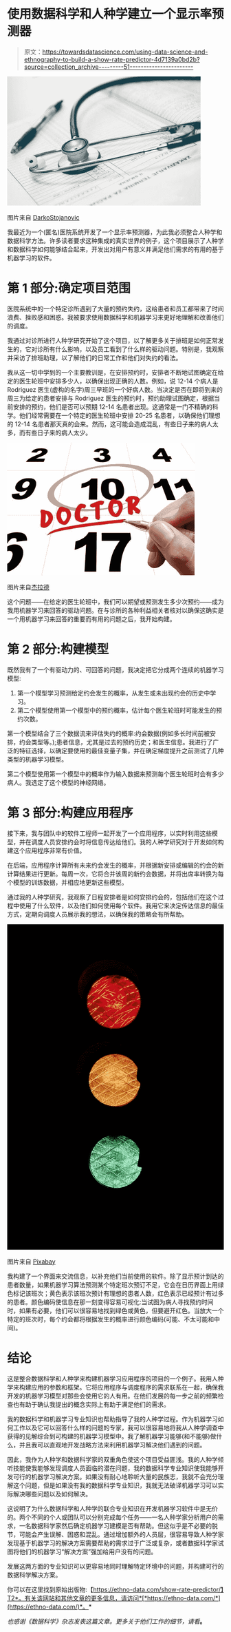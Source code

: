 # 使用数据科学和人种学建立一个显示率预测器

> 原文：<https://towardsdatascience.com/using-data-science-and-ethnography-to-build-a-show-rate-predictor-4d7139a0bd2b?source=collection_archive---------51----------------------->

![](img/1f23006b0b1c98782a7a3a055e86a98a.png)

图片来自 [DarkoStojanovic](https://pixabay.com/photos/medical-appointment-doctor-563427/)

我最近为一个(匿名)医院系统开发了一个显示率预测器，为此我必须整合人种学和数据科学方法。许多读者要求这种集成的真实世界的例子，这个项目展示了人种学和数据科学如何能够结合起来，开发出对用户有意义并满足他们需求的有用的基于机器学习的软件。

# 第 1 部分:确定项目范围

医院系统中的一个特定诊所遇到了大量的预约失约，这给患者和员工都带来了时间浪费、挫败感和困惑。我被要求使用数据科学和机器学习来更好地理解和改善他们的调度。

我通过对诊所进行人种学研究开始了这个项目，以了解更多关于排班是如何正常发生的，它对诊所有什么影响，以及员工看到了什么样的驱动问题。特别是，我观察并采访了排班助理，以了解他们的日常工作和他们对失约的看法。

我从这一切中学到的一个主要教训是，在安排预约时，安排者不断地试图确定在给定的医生轮班中安排多少人，以确保出现正确的人数。例如，说 12-14 个病人是 Rodriguez 医生(虚构的名字)周三早班的一个好病人数。当决定是否在即将到来的周三为给定的患者安排与 Rodriguez 医生的预约时，预约助理试图确定，根据当前安排的预约，他们是否可以预期 12-14 名患者出现。这通常是一门不精确的科学。他们经常需要在一个特定的医生轮班中安排 20-25 名患者，以确保他们理想的 12-14 名患者那天真的会来。然而，这可能会造成混乱，有些日子来的病人太多，而有些日子来的病人太少。

![](img/15d0a3fda8e5b23e5b08d7d726119a6d.png)

图片来自[杰拉德](https://pixabay.com/illustrations/time-doctor-doctor-s-appointment-481445/)

这个问题——在给定的医生轮班中，我们可以期望或预测发生多少次预约——成为我用机器学习来回答的驱动问题。在与诊所的各种利益相关者核对以确保这确实是一个用机器学习来回答的重要而有用的问题之后，我开始构建。

# 第 2 部分:构建模型

既然我有了一个有驱动力的、可回答的问题，我决定把它分成两个连续的机器学习模型:

1.  第一个模型学习预测给定约会发生的概率，从发生或未出现约会的历史中学习。
2.  第二个模型使用第一个模型中的预约概率，估计每个医生轮班时可能发生的预约次数。

第一个模型结合了三个数据流来评估失约的概率:约会数据(例如多长时间前被安排，约会类型等。);患者信息，尤其是过去的预约历史；和医生信息。我进行了广泛的特征选择，以确定要使用的最佳变量子集，并在确定梯度提升之前测试了几种类型的机器学习模型。

第二个模型使用第一个模型中的概率作为输入数据来预测每个医生轮班时会有多少病人。我选定了这个模型的神经网络。

# 第 3 部分:构建应用程序

接下来，我与团队中的软件工程师一起开发了一个应用程序，以实时利用这些模型，并在调度人员安排约会时将信息传达给他们。我的人种学研究对于开发如何构建这个应用程序非常有价值。

在后端，应用程序计算所有未来约会发生的概率，并根据新安排或编辑的约会的新计算结果进行更新。每周一次，它将合并该周的新约会数据，并将出席率转换为每个模型的训练数据，并相应地更新这些模型。

通过我的人种学研究，我观察了日程安排者是如何安排约会的，包括他们在这个过程中使用了什么软件，以及他们如何使用每个软件。我用它来决定传达信息的最佳方式，定期向调度人员展示我的想法，以确保我的策略会有所帮助。

![](img/f23c40074c9b4e2e88f6df9db3626835.png)

图片来自 [Pixabay](https://www.pexels.com/photo/light-road-red-yellow-46287/)

我构建了一个界面来交流信息，以补充他们当前使用的软件。除了显示预计到达的患者数量，如果机器学习算法预测某个特定班次预订不足，它会在日历界面上用绿色标记该班次；黄色表示该班次预计有理想的患者人数，红色表示已经预计有过多的患者。颜色编码使信息在那一刻变得容易可视化:当试图为病人寻找预约时间时，如果有必要，他们可以很容易地找到绿色或黄色，但要避开红色。当放大一个特定的班次时，每个约会都将根据发生的概率进行颜色编码(可能、不太可能和中间)。

# 结论

这是整合数据科学和人种学来构建机器学习应用程序的项目的一个例子。我用人种学来构建应用的参数和框架。它将应用程序与调度程序的需求联系在一起，确保我开发的机器学习模型对那些会使用它的人有用。在他们发展的每一步之前的频繁检查也有助于确认我提出的概念实际上有助于满足他们的需求。

我的数据科学和机器学习专业知识也帮助指导了我的人种学过程。作为机器学习如何工作以及它可以回答什么样的问题的专家，我可以很容易地将我从人种学调查中获得的见解综合到可构建的机器学习模型中。我了解机器学习能够(和不能够)做什么，并且我可以直观地开发战略方法来利用机器学习解决他们遇到的问题。

因此，我作为人种学和数据科学家的双重角色使这个项目受益匪浅。我的人种学倾听技能使我能够发现调度人员面临的潜在问题，我的数据科学专业知识使我能够开发可行的机器学习解决方案。如果没有耐心地聆听大量的民族志，我就不会充分理解这个问题，但是如果没有我的数据科学专业知识，我就无法破译机器学习可以实际解决哪些问题以及如何解决。

这说明了为什么数据科学和人种学的联合专业知识在开发机器学习软件中是无价的。两个不同的个人或团队可以分别完成每个任务——一名人种学家分析用户的需求，一名数据科学家然后确定机器学习建模是否有帮助。但这似乎是不必要的脱节，可能会产生误解、困惑和混乱。通过增加额外的人员层，很容易导致人种学家发现基于机器学习的解决方案需要帮助的需求过于广泛或复杂，或者数据科学家试图将他们的机器学习“解决方案”强加给用户没有的问题。

发展这两方面的专业知识可以更容易地同时理解特定环境中的问题，并构建可行的数据科学解决方案。

你可以在这里找到原始出版物:【https://ethno-data.com/show-rate-predictor/】T2*。有关该网站和其他文章的更多信息，请访问*[*https://ethno-data.com/*](https://ethno-data.com/)*。*

*也感谢《数据科学》杂志发表这篇文章。更多关于他们工作的细节，请看*[](/about-towards-data-science-d691af11cc2f)**。**